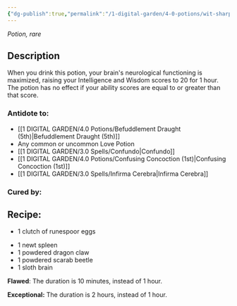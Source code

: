 ```yaml
---
{"dg-publish":true,"permalink":"/1-digital-garden/4-0-potions/wit-sharpening-potion-7th/","tags":["#potion","yr7","rare"]}
---
```


*Potion, rare* 

## Description

When you drink this potion, your brain's neurological functioning is maximized, raising your Intelligence and Wisdom scores to 20 for 1 hour. The potion has no effect if your ability scores are equal to or greater than that score. 

### Antidote to: 
- [[1 DIGITAL GARDEN/4.0 Potions/Befuddlement Draught (5th)\|Befuddlement Draught (5th)]]
- Any common or uncommon Love Potion
- [[1 DIGITAL GARDEN/3.0 Spells/Confundo\|Confundo]]
- [[1 DIGITAL GARDEN/4.0 Potions/Confusing Concoction (1st)\|Confusing Concoction (1st)]] 
- [[1 DIGITAL GARDEN/3.0 Spells/Infirma Cerebra\|Infirma Cerebra]]

### Cured by:


## Recipe:

- 1 clutch of runespoor eggs
* 1 newt spleen
* 1 powdered dragon claw
* 1 powdered scarab beetle
* 1 sloth brain

**Flawed**:
The duration is 10 minutes, instead of 1 hour.

**Exceptional:** 
The duration is 2 hours, instead of 1 hour.
